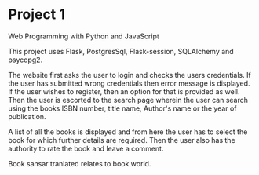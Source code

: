 # Project 1

Web Programming with Python and JavaScript

This project uses Flask, PostgresSql, Flask-session, SQLAlchemy and psycopg2. 

The website first asks the user to login and checks the users credentials. If the user has submitted wrong credentials then error message is displayed. If the user wishes to register, then an option for that is provided as well. Then the user is escorted to the search page wherein the user can search using the books ISBN number, title name, Author's name or the year of publication.

A list of all the books is displayed and from here the user has to select the book for which further details are required. Then the user also has the authority to rate the book and leave a comment. 

Book sansar tranlated relates to book world.
